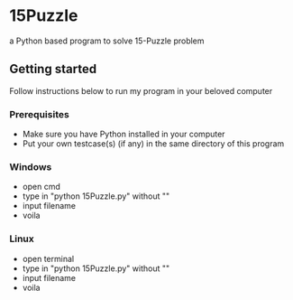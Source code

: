 # 15Puzzle
a Python based program to solve 15-Puzzle problem

## Getting started
Follow instructions below to run my program in your beloved computer

### Prerequisites
* Make sure you have Python installed in your computer
* Put your own testcase(s) (if any) in the same directory of this program

### Windows
* open cmd
* type in "python 15Puzzle.py" without ""
* input filename
* voila

### Linux
* open terminal
* type in "python 15Puzzle.py" without ""
* input filename
* voila

